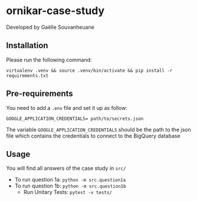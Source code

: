 # ornikar-case-study
Developed by Gaëlle Souvanheuane

## Installation
Please run the following command:

``virtualenv .venv && source .venv/bin/activate && pip install -r requirements.txt``

## Pre-requirements
You need to add a `.env`
file and set it up as follow:
````
GOOGLE_APPLICATION_CREDENTIALS= path/to/secrets.json
````
The variable `GOOGLE_APPLICATION_CREDENTIALS` should be the path to the json file
which contains the credentials to connect to the BigQuery database
## Usage
You will find all answers of the case study in `src/`
- To run question 1a: ` python -m src.question1a `
- To run question 1b: `python -m src.question1b`
  - Run Unitary Tests: `pytest -v tests/`
